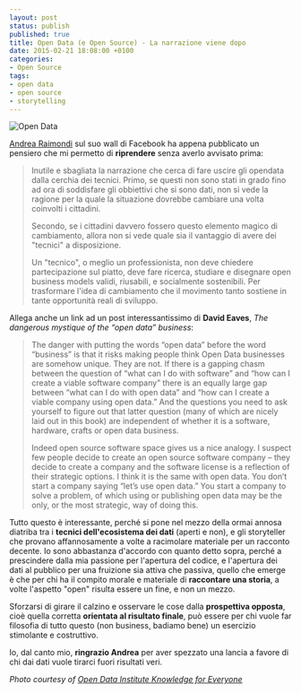 ```yaml
---
layout: post
status: publish
published: true
title: Open Data (e Open Source) - La narrazione viene dopo
date: 2015-02-21 18:08:00 +0100
categories:
- Open Source
tags:
- open data
- open source
- storytelling
---
```


![Open Data](https://farm6.staticflickr.com/5476/14318989343_fb903b36fd_b.jpg)

[Andrea Raimondi](https://medium.com/@raimondiand) sul suo wall di Facebook ha appena pubblicato un pensiero che mi permetto di **riprendere** senza averlo avvisato prima:

> Inutile e sbagliata la narrazione che cerca di fare uscire gli opendata dalla cerchia dei tecnici.
Primo, se questi non sono stati in grado fino ad ora di soddisfare gli obbiettivi che si sono dati, non si vede la ragione per la quale la situazione dovrebbe cambiare una volta coinvolti i cittadini.
>
> Secondo, se i cittadini davvero fossero questo elemento magico di cambiamento, allora non si vede quale sia il vantaggio di avere dei "tecnici" a disposizione.
>
> Un "tecnico", o meglio un professionista, non deve chiedere partecipazione sul piatto, deve fare ricerca, studiare e disegnare open business models validi, riusabili, e socialmente sostenibili. Per trasformare l'idea di cambiamento che il movimento tanto sostiene in tante opportunità reali di sviluppo.

Allega anche un link ad un post interessantissimo di **David Eaves**, _The dangerous mystique of the “open data” business_:

> The danger with putting the words “open data” before the word “business” is that it risks making people think Open Data businesses are somehow unique. They are not. If there is a gapping chasm between the question of “what can I do with software” and “how can I create a viable software company” there is an equally large gap between “what can I do with open data” and “how can I create a viable company using open data.” And the questions you need to ask yourself to figure out that latter question (many of which are nicely laid out in this book) are independent of whether it is a software, hardware, crafts or open data business.
>
> Indeed open source software space gives us a nice analogy. I suspect few people decide to create an open source software company – they decide to create a company and the software license is a reflection of their strategic options. I think it is the same with open data. You don’t start a company saying “let’s use open data.” You start a company to solve a problem, of which using or publishing open data may be the only, or the most strategic, way of doing this.

Tutto questo è interessante, perché si pone nel mezzo della ormai annosa diatriba tra i **tecnici dell'ecosistema dei dati** (aperti e non), e gli storyteller che provano affannosamente a volte a racimolare materiale per un racconto decente. Io sono abbastanza d'accordo con quanto detto sopra, perché a prescindere dalla mia passione per l'apertura del codice, e l'apertura dei dati al pubblico per una fruizione sia attiva che passiva, quello che emerge è che per chi ha il compito morale e materiale di **raccontare una storia**, a volte l'aspetto "open" risulta essere un fine, e non un mezzo.

Sforzarsi di girare il calzino e osservare le cose dalla **prospettiva opposta**, cioè quella corretta **orientata al risultato finale**, può essere per chi vuole far filosofia di tutto questo (non business, badiamo bene) un esercizio stimolante e costruttivo.

Io, dal canto mio, **ringrazio Andrea** per aver spezzato una lancia a favore di chi dai dati vuole tirarci fuori risultati veri.

_Photo courtesy of [Open Data Institute Knowledge for Everyone](http://www.flickr.com/photos/93591348@N03/14318989343)_
